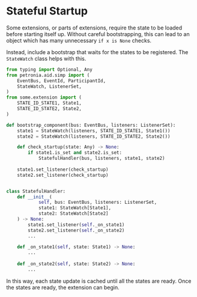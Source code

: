 # Stateful Startup

Some extensions, or parts of extensions, require the state to be loaded before starting itself up.  Without careful bootstrapping, this can lead to an object which has many unnecessary `if x is None` checks.

Instead, include a bootstrap that waits for the states to be registered.  The `StateWatch` class helps with this.

```python
from typing import Optional, Any
from petronia.aid.simp import (
    EventBus, EventId, ParticipantId,
    StateWatch, ListenerSet,
)
from some.extension import (
    STATE_ID_STATE1, State1,
    STATE_ID_STATE2, State2,
)

def bootstrap_component(bus: EventBus, listeners: ListenerSet):
    state1 = StateWatch(listeners, STATE_ID_STATE1, State1())
    state2 = StateWatch(listeners, STATE_ID_STATE2, State2())

    def check_startup(state: Any) -> None:
        if state1.is_set and state2.is_set:
            StatefulHandler(bus, listeners, state1, state2)
    
    state1.set_listener(check_startup)
    state2.set_listener(check_startup)


class StatefulHandler:
    def __init__(
            self, bus: EventBus, listeners: ListenerSet,
            state1: StateWatch[State1],
            state2: StateWatch[State2]
    ) -> None:
        state1.set_listener(self._on_state1)
        state2.set_listener(self._on_state2)
        ...
    
    def _on_state1(self, state: State1) -> None:
        ...
    
    def _on_state2(self, state: State2) -> None:
        ...
```

In this way, each state update is cached until all the states are ready.  Once the states are ready, the extension can begin.

